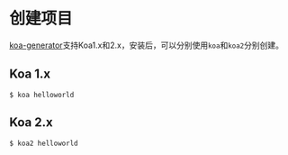 # 创建项目

[koa-generator](https://github.com/17koa/koa-generator)支持Koa1.x和2.x，安装后，可以分别使用`koa`和`koa2`分别创建。

## Koa 1.x

```shell
$ koa helloworld
```


## Koa 2.x

```shell
$ koa2 helloworld
```
